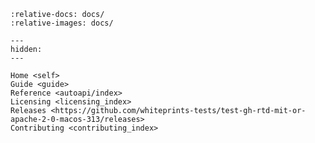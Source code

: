 <!--
SPDX-FileCopyrightText: © 2025 Romain Brault <mail@romainbrault.com>

SPDX-License-Identifier: MIT OR Apache-2.0
-->

```{include} ../README.md
:relative-docs: docs/
:relative-images: docs/
```

```{toctree}
---
hidden:
---

Home <self>
Guide <guide>
Reference <autoapi/index>
Licensing <licensing_index>
Releases <https://github.com/whiteprints-tests/test-gh-rtd-mit-or-apache-2-0-macos-313/releases>
Contributing <contributing_index>
```
